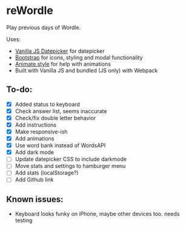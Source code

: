 # reWordle
Play previous days of Wordle. 

Uses:
- [Vanilla JS Datepicker](https://mymth.github.io/vanillajs-datepicker/#/) for datepicker
- [Bootstrap](https://getbootstrap.com/) for icons, styling and modal functionality
- [Animate.style](https://animate.style) for help with animations
- Built with Vanilla JS and bundled (JS only) with Webpack

## To-do:
- [x] Added status to keyboard
- [x] Check answer list, seems inaccurate
- [x] Check/fix double letter behavior
- [x] Add instructions
- [x] Make responsive-ish
- [x] Add animations 
- [x] Use word bank instead of WordsAPI
- [x] Add dark mode 
- [ ] Update datepicker CSS to include darkmode 
- [ ] Move stats and settings to hamburger menu
- [ ] Add stats (localStorage?)
- [ ] Add Github link

## Known issues:
- Keyboard looks funky on iPhone, maybe other devices too. needs testing